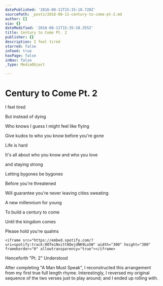 ```yaml
---
datePublished: '2016-08-11T15:35:10.720Z'
sourcePath: _posts/2016-08-11-century-to-come-pt-2.md
author: []
via: {}
dateModified: '2016-08-11T15:35:10.355Z'
title: Century to Come Pt. 2
publisher: {}
description: I feel tired
starred: false
inFeed: true
hasPage: false
inNav: false
_type: MediaObject

---
```

# Century to Come Pt. 2

I feel tired

But instead of dying

Who knows I guess I might feel like flying

Give kudos to who you know before you're gone

Life is hard

It's all about who you know and who you love

and staying strong

Letting bygones be bygones

Before you're threatened

Will guarantee you're never leaving cities sweating

A new millennium for young

To build a century to come

Until the kingdom comes

Please hold you're qualms

    <iframe src="https://embed.spotify.com/?uri=spotify:track:0OTeiNxitt8OejdNK9LoSW" width="300" height="380" frameborder="0" allowtransparency="true"></iframe>

Henceforth "Pt. 2" Understood

After completing "A Man Must Speak", I reconstructed this arrangement from my first true full length rhyme. Interestingly, I reversed my original sequence of the two verses just to play around; and I ended up rolling with.